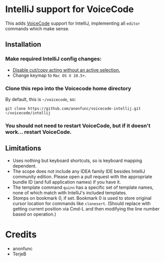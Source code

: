 # IntelliJ support for VoiceCode

This adds [VoiceCode](https://voicecode.io) support for IntelliJ, implementing all `editor` commands which make sense.

## Installation

### Make required IntelliJ config changes:

- [Disable cut/copy acting without an active selection.](https://stackoverflow.com/questions/32895522/disable-copying-entire-line-when-nothing-is-selected-in-intellij)
- Change keymap to `Mac OS X 10.5+`.

### Clone this repo into the Voicecode home directory

By default, this is `~/voicecode`, so:

    git clone https://github.com/anonfunc/voicecode-intellij.git ~/voicecode/intellij
    
### You should not need to restart VoiceCode, but if it doesn't work... restart VoiceCode.

## Limitations

- Uses nothing but keyboard shortcuts, so is keyboard mapping dependent.  
- The scope does not include any IDEA family IDE besides IntelliJ community edition.  Please open a pull request with the appropriate bundle ID (and full application names) if you have it.
- The template command `quinn` has a specific set of template names, none of which match with IntelliJ's included templates.
- Stomps on bookmark 0, if set.  Bookmark 0 is used to store original cursor location for commands like `clonesert`.  (Should replace with getting current position via Cmd-L and then modifying the line number based on operation.)

# Credits

- anonfunc
- TerjeB
